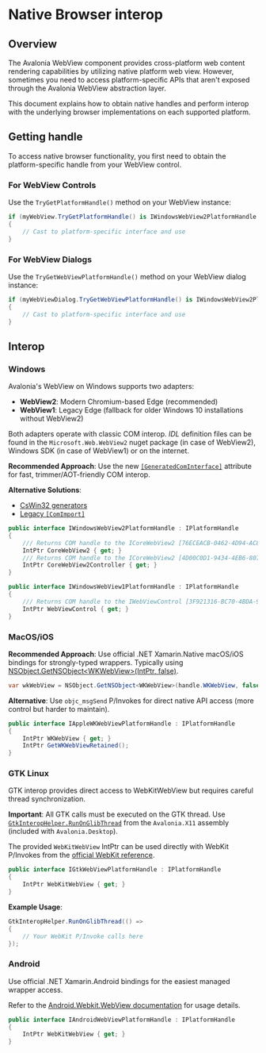 # Native Browser interop

## Overview

The Avalonia WebView component provides cross-platform web content rendering capabilities by utilizing native platform web view.
However, sometimes you need to access platform-specific APIs that aren't exposed through the Avalonia WebView abstraction layer.

This document explains how to obtain native handles and perform interop with the underlying browser implementations on each supported platform.

## Getting handle

To access native browser functionality, you first need to obtain the platform-specific handle from your WebView control.

### For WebView Controls

Use the `TryGetPlatformHandle()` method on your WebView instance:

```csharp
if (myWebView.TryGetPlatformHandle() is IWindowsWebView2PlatformHandle handle)
{
    // Cast to platform-specific interface and use
}
```

### For WebView Dialogs

Use the `TryGetWebViewPlatformHandle()` method on your WebView dialog instance:

```csharp
if (myWebViewDialog.TryGetWebViewPlatformHandle() is IWindowsWebView2PlatformHandle handle)
{
    // Cast to platform-specific interface and use
}
```

## Interop

### Windows

Avalonia's WebView on Windows supports two adapters:

- **WebView2**: Modern Chromium-based Edge (recommended)
- **WebView1**: Legacy Edge (fallback for older Windows 10 installations without WebView2)

Both adapters operate with classic COM interop.
*IDL* definition files can be found in the `Microsoft.Web.WebView2` nuget package (in case of WebView2), Windows SDK (in case of WebView1) or on the internet.

**Recommended Approach**: Use the new [`[GeneratedComInterface]`](https://learn.microsoft.com/en-us/dotnet/standard/native-interop/comwrappers-source-generation) attribute for fast, trimmer/AOT-friendly COM interop.

**Alternative Solutions**:

- [CsWin32 generators](https://github.com/microsoft/CsWin32)
- [Legacy `[ComImport]`](https://learn.microsoft.com/en-us/dotnet/standard/native-interop/cominterop)

```csharp
public interface IWindowsWebView2PlatformHandle : IPlatformHandle
{
    /// Returns COM handle to the ICoreWebView2 [76ECEACB-0462-4D94-AC83-423A6793775E] COM interface
    IntPtr CoreWebView2 { get; }
    /// Returns COM handle to the ICoreWebView2 [4D00C0D1-9434-4EB6-8078-8697A560334F] COM interface
    IntPtr CoreWebView2Controller { get; }
}
```

```csharp
public interface IWindowsWebView1PlatformHandle : IPlatformHandle
{
    /// Returns COM handle to the IWebViewControl [3F921316-BC70-4BDA-9136-C94370899FAB] COM interface.
    IntPtr WebViewControl { get; }
}
```

### MacOS/iOS

**Recommended Approach**: Use official .NET Xamarin.Native macOS/iOS bindings for strongly-typed wrappers. Typically using [NSObject.GetNSObject\<WKWebView\>(IntPtr, false)](https://learn.microsoft.com/en-us/dotnet/api/objcruntime.runtime.getnsobject?view=xamarin-ios-sdk-12#objcruntime-runtime-getnsobject-1(system-intptr-system-boolean)).

```csharp
var wkWebView = NSObject.GetNSObject<WKWebView>(handle.WKWebView, false);
```

**Alternative**: Use `objc_msgSend` P/Invokes for direct native API access (more control but harder to maintain).

```csharp
public interface IAppleWKWebViewPlatformHandle : IPlatformHandle
{
    IntPtr WKWebView { get; }
    IntPtr GetWKWebViewRetained();
}
```

### GTK Linux

GTK interop provides direct access to WebKitWebView but requires careful thread synchronization.

**Important**: All GTK calls must be executed on the GTK thread. Use [`GtkInteropHelper.RunOnGlibThread`](https://api-docs.avaloniaui.net/docs/M_Avalonia_X11_Interop_GtkInteropHelper_RunOnGlibThread__1) from the `Avalonia.X11` assembly (included with `Avalonia.Desktop`).

The provided `WebKitWebView` IntPtr can be used directly with WebKit P/Invokes from the [official WebKit reference](https://webkitgtk.org/reference/webkit2gtk/2.5.1/WebKitWebView.html).

```csharp
public interface IGtkWebViewPlatformHandle : IPlatformHandle
{
    IntPtr WebKitWebView { get; }
}
```

**Example Usage**:

```csharp
GtkInteropHelper.RunOnGlibThread(() =>
{
    // Your WebKit P/Invoke calls here
});
```

### Android

Use official .NET Xamarin.Android bindings for the easiest managed wrapper access.

Refer to the [Android.Webkit.WebView documentation](https://learn.microsoft.com/en-us/dotnet/api/android.webkit.webview.-ctor?view=net-android-35.0#android-webkit-webview-ctor(system-intptr-android-runtime-jnihandleownership)) for usage details.

```csharp
public interface IAndroidWebViewPlatformHandle : IPlatformHandle
{
    IntPtr WebKitWebView { get; }
}
```
